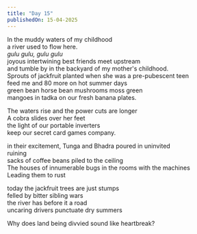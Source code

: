 ```yaml
---
title: "Day 15"
publishedOn: 15-04-2025
---
```


In the muddy waters of my childhood  
a river used to flow here.  
_gulu gulu, gulu gulu_  
joyous intertwining best friends meet upstream  
and tumble by in the backyard of my mother's childhood.  
Sprouts of jackfruit planted when she was a pre-pubescent teen  
feed me and 80 more on hot summer days  
green bean horse bean mushrooms moss green  
mangoes in tadka on our fresh banana plates.

The waters rise and the power cuts are longer  
A cobra slides over her feet  
the light of our portable inverters  
keep our secret card games company.

in their excitement, Tunga and Bhadra poured in uninvited  
ruining  
sacks of coffee beans piled to the ceiling  
The houses of innumerable bugs in the rooms with the machines  
Leading them to rust

today the jackfruit trees are just stumps  
felled by bitter sibling wars  
the river has before it a road  
uncaring drivers punctuate dry summers

Why does land being divvied sound like heartbreak?
